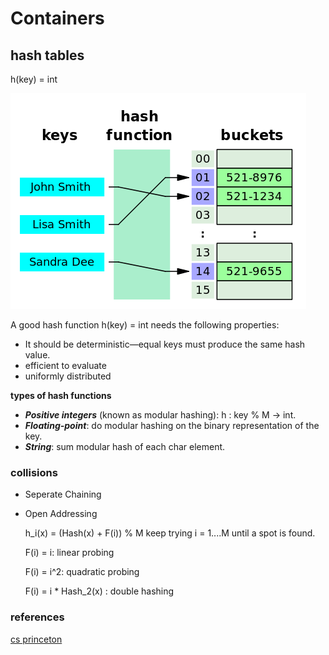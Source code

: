 # Containers

## hash tables

h(key) = int

![hashmap](hashmap.png)

A good hash function h(key) = int needs the following properties:
* It should be deterministic—equal keys must produce the same hash value.
* efficient to evaluate
* uniformly distributed 

**types of hash functions**
 * ***Positive integers*** (known as modular hashing): h : key % M -> int.
 * ***Floating-point***: do modular hashing on the binary representation of the key.
 * ***String***: sum modular hash of each char element.
 
 ### collisions
 
 * Seperate Chaining
 * Open Addressing
 
    h_i(x) = (Hash(x) + F(i)) % M
    keep trying i = 1....M until a spot is found.
 
    F(i) = i: linear probing
    
    F(i) = i^2: quadratic probing
    
    F(i) = i * Hash_2(x) : double hashing


### references

[cs princeton](https://algs4.cs.princeton.edu/34hash/)
